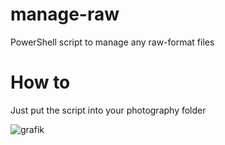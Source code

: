 # manage-raw
PowerShell script to manage any raw-format files 

# How to
Just put the script into your photography folder  
  
![grafik](https://user-images.githubusercontent.com/77677038/227788089-eac4960b-1960-444a-816b-51552e0bfd77.png)
